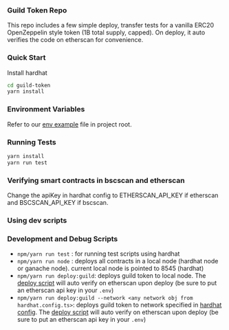 ### Guild Token Repo

This repo includes a few simple deploy, transfer tests for a vanilla ERC20 OpenZeppelin style token (1B total supply, capped). On deploy, it auto verifies the code on etherscan for convenience.

### Quick Start

Install hardhat

```bash
cd guild-token
yarn install
```

### Environment Variables

Refer to our [env example](./.env.example) file in project root.

### Running Tests

```bash
yarn install
yarn run test
```

### Verifying smart contracts in bscscan and etherscan

Change the apiKey in hardhat config to ETHERSCAN_API_KEY if etherscan and BSCSCAN_API_KEY if bscscan.

### Using dev scripts

### Development and Debug Scripts

- `npm/yarn run test` : for running test scripts using hardhat
- `npm/yarn run node` : deploys all contracts in a local node (hardhat node or ganache node). current local node is pointed to 8545 (hardhat)
- `npm/yarn run deploy:guild`: deploys guild token to local node. The [deploy script](./scripts/doDeployGuild.ts) will auto verify on etherscan upon deploy (be sure to put an etherscan api key in your `.env`)
- `npm/yarn run deploy:guild --network <any network obj from hardhat.config.ts>`: deploys guild token to network specified in [hardhat config](./hardhat.config.ts). The [deploy script](./scripts/doDeployGuild.ts) will auto verify on etherscan upon deploy (be sure to put an etherscan api key in your `.env`)
